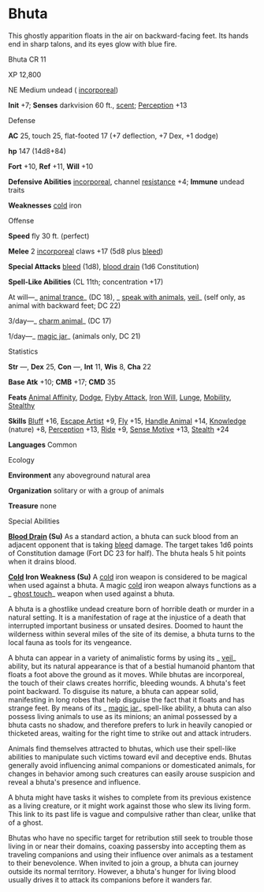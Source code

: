 # Bhuta

This ghostly apparition floats in the air on backward-facing feet. Its hands end in sharp talons, and its eyes glow with blue fire.

Bhuta CR 11

XP 12,800

NE Medium undead ( [incorporeal](/pathfinderRPG/prd/monsters/creatureTypes.html#_incorporeal-subtype))

**Init** +7; **Senses** darkvision 60 ft., [scent](/pathfinderRPG/prd/monsters/universalMonsterRules.html#_scent); [Perception](/pathfinderRPG/prd/skills/perception.html#_perception) +13

Defense

**AC** 25, touch 25, flat-footed 17 (+7 deflection, +7 Dex, +1 dodge)

**hp** 147 (14d8+84)

**Fort** +10, **Ref** +11, **Will** +10

**Defensive Abilities** [incorporeal](/pathfinderRPG/prd/monsters/creatureTypes.html#_incorporeal-subtype), channel [resistance](/pathfinderRPG/prd/monsters/universalMonsterRules.html#_resistance) +4; **Immune** undead traits

**Weaknesses** [cold](/pathfinderRPG/prd/monsters/creatureTypes.html#_cold-subtype) iron

Offense

**Speed** fly 30 ft. (perfect)

**Melee** 2 [incorporeal](/pathfinderRPG/prd/monsters/creatureTypes.html#_incorporeal-subtype) claws +17 (5d8 plus [bleed](/pathfinderRPG/prd/monsters/universalMonsterRules.html#_bleed))

**Special Attacks** [bleed](/pathfinderRPG/prd/monsters/universalMonsterRules.html#_bleed) (1d8), [blood drain](/pathfinderRPG/prd/monsters/universalMonsterRules.html#_blood-drain) (1d6 Constitution)

**Spell-Like Abilities** (CL 11th; concentration +17)

At will—_ [animal trance](/pathfinderRPG/prd/spells/animalTrance.html#_animal-trance)_ (DC 18), _ [speak with animals](/pathfinderRPG/prd/spells/speakWithAnimals.html#_speak-with-animals), [veil](/pathfinderRPG/prd/spells/veil.html#_veil)_ (self only, as animal with backward feet; DC 22)

3/day—_ [charm animal](/pathfinderRPG/prd/spells/charmAnimal.html#_charm-animal)_ (DC 17)

1/day—_ [magic jar](/pathfinderRPG/prd/spells/magicJar.html#_magic-jar)_ (animals only, DC 21)

Statistics

**Str** —, **Dex** 25, **Con** —, **Int** 11, **Wis** 8, **Cha** 22

**Base Atk** +10; **CMB** +17; **CMD** 35

**Feats** [Animal Affinity](/pathfinderRPG/prd/feats.html#_animal-affinity), [Dodge](/pathfinderRPG/prd/feats.html#_dodge), [Flyby Attack](/pathfinderRPG/prd/monsters/monsterFeats.html#_flyby-attack), [Iron Will](/pathfinderRPG/prd/feats.html#_iron-will), [Lunge](/pathfinderRPG/prd/feats.html#_lunge), [Mobility](/pathfinderRPG/prd/feats.html#_mobility), [Stealthy](/pathfinderRPG/prd/feats.html#_stealthy)

**Skills** [Bluff](/pathfinderRPG/prd/skills/bluff.html#_bluff) +16, [Escape Artist](/pathfinderRPG/prd/skills/escapeArtist.html#_escape-artist) +9, [Fly](/pathfinderRPG/prd/skills/fly.html#_fly) +15, [Handle Animal](/pathfinderRPG/prd/skills/handleAnimal.html#_handle-animal) +14, [Knowledge](/pathfinderRPG/prd/skills/knowledge.html#_knowledge) (nature) +8, [Perception](/pathfinderRPG/prd/skills/perception.html#_perception) +13, [Ride](/pathfinderRPG/prd/skills/ride.html#_ride) +9, [Sense Motive](/pathfinderRPG/prd/skills/senseMotive.html#_sense-motive) +13, [Stealth](/pathfinderRPG/prd/skills/stealth.html#_stealth) +24

**Languages** Common

Ecology

**Environment** any aboveground natural area

**Organization** solitary or with a group of animals

**Treasure** none

Special Abilities

**[Blood Drain](/pathfinderRPG/prd/monsters/universalMonsterRules.html#_blood-drain) (Su)** As a standard action, a bhuta can suck blood from an adjacent opponent that is taking [bleed](/pathfinderRPG/prd/monsters/universalMonsterRules.html#_bleed) damage. The target takes 1d6 points of Constitution damage (Fort DC 23 for half). The bhuta heals 5 hit points when it drains blood.

**[Cold](/pathfinderRPG/prd/monsters/creatureTypes.html#_cold-subtype) Iron Weakness (Su)** A [cold](/pathfinderRPG/prd/monsters/creatureTypes.html#_cold-subtype) iron weapon is considered to be magical when used against a bhuta. A magic [cold](/pathfinderRPG/prd/monsters/creatureTypes.html#_cold-subtype) iron weapon always functions as a _ [ghost touch](/pathfinderRPG/prd/magicItems/weapons.html#_weapons-ghost-touch)_ weapon when used against a bhuta.

A bhuta is a ghostlike undead creature born of horrible death or murder in a natural setting. It is a manifestation of rage at the injustice of a death that interrupted important business or unsated desires. Doomed to haunt the wilderness within several miles of the site of its demise, a bhuta turns to the local fauna as tools for its vengeance.

A bhuta can appear in a variety of animalistic forms by using its _ [veil](/pathfinderRPG/prd/spells/veil.html#_veil)_ ability, but its natural appearance is that of a bestial humanoid phantom that floats a foot above the ground as it moves. While bhutas are incorporeal, the touch of their claws creates horrific, bleeding wounds. A bhuta's feet point backward. To disguise its nature, a bhuta can appear solid, manifesting in long robes that help disguise the fact that it floats and has strange feet. By means of its _ [magic jar](/pathfinderRPG/prd/spells/magicJar.html#_magic-jar)_ spell-like ability, a bhuta can also possess living animals to use as its minions; an animal possessed by a bhuta casts no shadow, and therefore prefers to lurk in heavily canopied or thicketed areas, waiting for the right time to strike out and attack intruders.

Animals find themselves attracted to bhutas, which use their spell-like abilities to manipulate such victims toward evil and deceptive ends. Bhutas generally avoid influencing animal companions or domesticated animals, for changes in behavior among such creatures can easily arouse suspicion and reveal a bhuta's presence and influence.

A bhuta might have tasks it wishes to complete from its previous existence as a living creature, or it might work against those who slew its living form. This link to its past life is vague and compulsive rather than clear, unlike that of a ghost.

Bhutas who have no specific target for retribution still seek to trouble those living in or near their domains, coaxing passersby into accepting them as traveling companions and using their influence over animals as a testament to their benevolence. When invited to join a group, a bhuta can journey outside its normal territory. However, a bhuta's hunger for living blood usually drives it to attack its companions before it wanders far.

